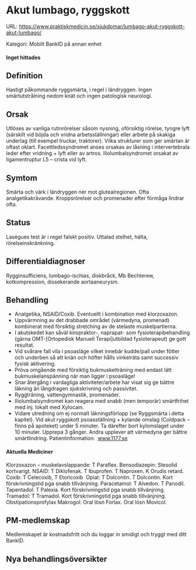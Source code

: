 # Akut lumbago, ryggskott

URL: https://www.praktiskmedicin.se/sjukdomar/lumbago-akut-ryggskott-akut-lumbago/



Kategori: Mobilt BankID på annan enhet

#### Inget hittades

## Definition

Hastigt påkommande ryggsmärta, i regel i ländryggen. Ingen smärtutstrålning nedom knät och ingen patologisk neurologi.

## Orsak

Utlöses av vanliga rutinrörelser såsom nysning, oförsiktig rörelse, tyngre lyft (särskilt vid böjda och vridna arbetsställningar) eller arbete på skakiga underlag (till exempel truckar, traktorer). Vilka strukturer som ger smärtan är oftast oklart.
Facettledssyndromet anses orsakas av låsning i intervertebrala leder efter vridning + lyft eller av artros.
Iliolumbalsyndromet orsakat av ligamentruptur L5 – crista vid lyft.

## Symtom

Smärta och värk i ländryggen ner mot glutealregionen. Ofta analgetikakrävande. Kroppsrörelser och promenader efter förmåga lindrar ofta.

## Status

Lasègues test är i regel falskt positiv. Uttalad stelhet, hälta, rörelseinskränkning.

## Differentialdiagnoser

Rygginsufficiens, lumbago-ischias, diskbråck, Mb Bechterew, kotkompression, dissekerande aortaaneurysm.

## Behandling

- Analgetika, NSAID/Coxib. Eventuellt i kombination med klorzoxazon.
- Uppvärmning av det drabbade området (värmedyna, promenad) kombinerat med försiktig stretching av de stelaste muskelpartierna.
- I akutskedet kan såväl kiropraktor-, naprapat- som fysioterapibehandling (gärna OMT-[Ortopedisk Manuell Terapi]utbildad fysioterapeut) ge gott resultat.
- Vid svårare fall vila i psoasläge vilket innebär kudde/pall under fötter och underben så att knän och höfter hålls vinkelräta samt successiv fysisk aktivering.
- Pröva omgående med försiktig bukmuskelträning med endast lätt bukmuskelanspänning när man ligger i psoasläge!
- Snar återgång i vardagliga aktiviteter/arbete har visat sig ge bättre läkning än långdragen sjukskrivning och passivitet.
- Ryggträning, vattengymnastik, promenader.
- Iliolumbalsyndromet kan reagera med snabb (men temporär) smärtfrihet med inj. lokalt med Xylocain.
- Vidare utredning om ej normalt läkningsförlopp (se Ryggsmärta i detta kapitel).
Vid akut ryggskott psoasställning + kylande omslag (Coldpack – finns på apoteket) under 5 minuter. Ta därefter bort kylomslaget under 10 minuter. Upprepa 3 gånger. Andra upplever att värmedyna ger bättre smärtlindring.
Patientinformation:  www.1177.se

#### Aktuella Mediciner

Klorzoxazon – muskelavslappande: T Paraflex.
Bensodiazepin: Stesolid kortvarigt.
NSAID: T Diklofenak. T Ibuprofen. T Naproxen. K Orudis retard.
Coxib: T Celecoxib, T Etoricoxib 
Opiat: T Dolcontin. T Dolcontin. Kort förskrivningstid pga snabb tillvänjning.
Paracetamol: T Alvedon. T Panodil.
Tapentadol: T Palexia. Kort förskrivningstid pga snabb tillvänjning.
Tramadol: T Tramadol. Kort förskrivningstid pga snabb tillvänjning.
Obstipationsprofylax
Makrogol: Oral lösn Forlax. Oral lösn Movicol.

## PM-medlemskap

Medlemskapet är kostnadsfritt och du loggar in smidigt och tryggt med ditt BankID.

## Nya behandlingsöversikter

